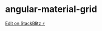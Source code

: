 # angular-material-grid

[Edit on StackBlitz ⚡️](https://stackblitz.com/edit/angular-material-table-grid)
